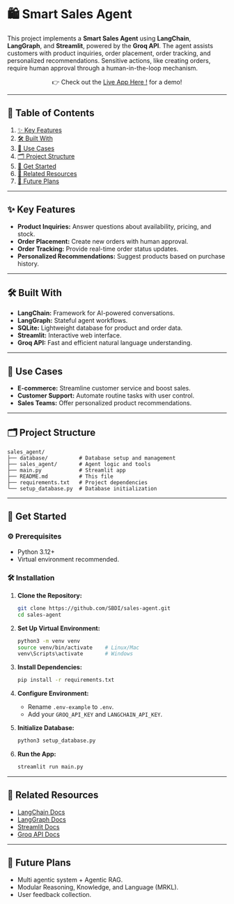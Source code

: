 
# 🛍️ Smart Sales Agent


This project implements a **Smart Sales Agent** using **LangChain**, **LangGraph**, and **Streamlit**, powered by the **Groq API**. The agent assists customers with product inquiries, order placement, order tracking, and personalized recommendations. Sensitive actions, like creating orders, require human approval through a human-in-the-loop mechanism.

<p align="center">
  👉 Check out the <a href="Streamlit hosted Agent">Live App Here !</a> for a demo!
</p>

---

## 📑 Table of Contents
1. [✨ Key Features](#key-features)
2. [🛠️ Built With](#built-with)
3. [🎯 Use Cases](#use-cases)
4. [🗂️ Project Structure](#project-structure)
5. [🚀 Get Started](#get-started)
6. [🔗 Related Resources](#related-resources)
7. [🔮 Future Plans](#future-plans)

---

## ✨ Key Features

- **Product Inquiries:** Answer questions about availability, pricing, and stock.
- **Order Placement:** Create new orders with human approval.
- **Order Tracking:** Provide real-time order status updates.
- **Personalized Recommendations:** Suggest products based on purchase history.

---

## 🛠️ Built With

- **LangChain:** Framework for AI-powered conversations.
- **LangGraph:** Stateful agent workflows.
- **SQLite:** Lightweight database for product and order data.
- **Streamlit:** Interactive web interface.
- **Groq API:** Fast and efficient natural language understanding.

---

## 🎯 Use Cases

- **E-commerce:** Streamline customer service and boost sales.
- **Customer Support:** Automate routine tasks with user control.
- **Sales Teams:** Offer personalized product recommendations.

---

## 🗂️ Project Structure

```
sales_agent/
├── database/          # Database setup and management
├── sales_agent/       # Agent logic and tools
├── main.py            # Streamlit app
├── README.md          # This file
├── requirements.txt   # Project dependencies
└── setup_database.py  # Database initialization
```

---

## 🚀 Get Started

### ⚙️ Prerequisites

- Python 3.12+
- Virtual environment recommended.

### 🛠️ Installation

1. **Clone the Repository:**
   ```bash
   git clone https://github.com/SBDI/sales-agent.git
   cd sales-agent
   ```

2. **Set Up Virtual Environment:**
   ```bash
   python3 -m venv venv
   source venv/bin/activate    # Linux/Mac
   venv\Scripts\activate       # Windows
   ```

3. **Install Dependencies:**
   ```bash
   pip install -r requirements.txt
   ```

4. **Configure Environment:**
   - Rename `.env-example` to `.env`.
   - Add your `GROQ_API_KEY` and `LANGCHAIN_API_KEY`.

5. **Initialize Database:**
   ```bash
   python3 setup_database.py
   ```

6. **Run the App:**
   ```bash
   streamlit run main.py
   ```

---

## 🔗 Related Resources

- [LangChain Docs](https://python.langchain.com/docs/introduction/)
- [LangGraph Docs](https://langchain-ai.github.io/langgraph/tutorials/introduction/)
- [Streamlit Docs](https://docs.streamlit.io)
- [Groq API Docs](https://console.groq.com/docs)

---

## 🔮 Future Plans

- Multi agentic system + Agentic RAG.
- Modular Reasoning, Knowledge, and Language (MRKL).
- User feedback collection.
